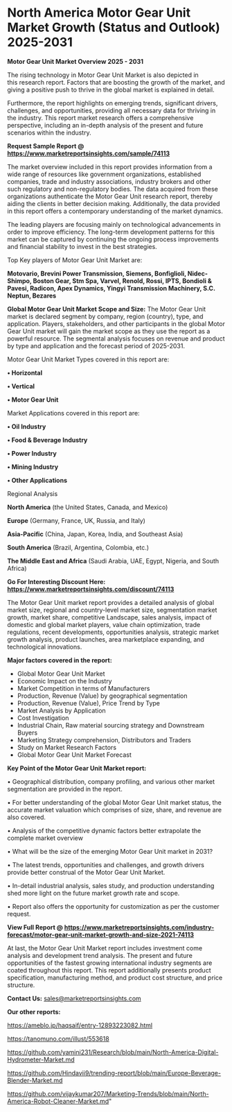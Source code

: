 # North America Motor Gear Unit Market Growth (Status and Outlook) 2025-2031

<Strong> Motor Gear Unit Market Overview 2025 - 2031</strong>

The rising technology in Motor Gear Unit Market is also depicted in this research report. Factors that are boosting the growth of the market, and giving a positive push to thrive in the global market is explained in detail.

Furthermore, the report highlights on emerging trends, significant drivers, challenges, and opportunities, providing all necessary data for thriving in the industry. This report market research offers a comprehensive perspective, including an in-depth analysis of the present and future scenarios within the industry.

<strong>Request Sample Report @ <a href=https://www.marketreportsinsights.com/sample/74113>https://www.marketreportsinsights.com/sample/74113</a></strong>

The market overview included in this report provides information from a wide range of resources like government organizations, established companies, trade and industry associations, industry brokers and other such regulatory and non-regulatory bodies. The data acquired from these organizations authenticate the Motor Gear Unit research report, thereby aiding the clients in better decision making. Additionally, the data provided in this report offers a contemporary understanding of the market dynamics.

The leading players are focusing mainly on technological advancements in order to improve efficiency. The long-term development patterns for this market can be captured by continuing the ongoing process improvements and financial stability to invest in the best strategies.

Top Key players of Motor Gear Unit Market are:

<strong>Motovario, Brevini Power Transmission, Siemens, Bonfiglioli, Nidec-Shimpo, Boston Gear, Stm Spa, Varvel, Renold, Rossi, IPTS, Bondioli & Pavesi, Radicon, Apex Dynamics, Yingyi Transmission Machinery, S.C. Neptun, Bezares</strong>

<strong><b>Global Motor Gear Unit Market Scope and Size:</b></strong>
The Motor Gear Unit market is declared segment by company, region (country), type, and application. Players, stakeholders, and other participants in the global Motor Gear Unit market will gain the market scope as they use the report as a powerful resource. The segmental analysis focuses on revenue and product by type and application and the forecast period of 2025-2031.

Motor Gear Unit Market Types covered in this report are:

<strong>• Horizontal

• Vertical

• Motor Gear Unit</strong>

Market Applications covered in this report are:

<strong>• Oil Industry

• Food & Beverage Industry

• Power Industry

• Mining Industry

• Other Applications</strong> 

Regional Analysis

<strong>North America</strong> (the United States, Canada, and Mexico)

<strong>Europe</strong> (Germany, France, UK, Russia, and Italy)

<strong>Asia-Pacific</strong> (China, Japan, Korea, India, and Southeast Asia)

<strong>South America</strong> (Brazil, Argentina, Colombia, etc.)

<strong>The Middle East and Africa</strong> (Saudi Arabia, UAE, Egypt, Nigeria, and South Africa)

<strong>Go For Interesting Discount Here: <a href=https://www.marketreportsinsights.com/discount/74113>https://www.marketreportsinsights.com/discount/74113</a></strong>

The Motor Gear Unit market report provides a detailed analysis of global market size, regional and country-level market size, segmentation market growth, market share, competitive Landscape, sales analysis, impact of domestic and global market players, value chain optimization, trade regulations, recent developments, opportunities analysis, strategic market growth analysis, product launches, area marketplace expanding, and technological innovations.

<strong><b>Major factors covered in the report:</b></strong>
<ul>
  <li>Global Motor Gear Unit Market </li>
  <li>Economic Impact on the Industry</li>
  <li>Market Competition in terms of Manufacturers</li>
  <li>Production, Revenue (Value) by geographical segmentation</li>
  <li>Production, Revenue (Value), Price Trend by Type</li>
  <li>Market Analysis by Application</li>
  <li>Cost Investigation</li>
  <li>Industrial Chain, Raw material sourcing strategy and Downstream Buyers</li>
  <li>Marketing Strategy comprehension, Distributors and Traders</li>
  <li>Study on Market Research Factors</li>
  <li>Global Motor Gear Unit Market Forecast</li>
</ul>

<strong><b>Key Point of the Motor Gear Unit Market report:</b></strong>

• Geographical distribution, company profiling, and various other market segmentation are provided in the report.

• For better understanding of the global Motor Gear Unit market status, the accurate market valuation which comprises of size, share, and revenue are also covered.

• Analysis of the competitive dynamic factors better extrapolate the complete market overview

• What will be the size of the emerging Motor Gear Unit market in 2031?

• The latest trends, opportunities and challenges, and growth drivers provide better construal of the Motor Gear Unit Market.

• In-detail industrial analysis, sales study, and production understanding shed more light on the future market growth rate and scope.

• Report also offers the opportunity for customization as per the customer request.

<strong><b>View Full Report @ <a href=https://www.marketreportsinsights.com/industry-forecast/motor-gear-unit-market-growth-and-size-2021-74113>https://www.marketreportsinsights.com/industry-forecast/motor-gear-unit-market-growth-and-size-2021-74113</a></b></strong>


At last, the Motor Gear Unit Market report includes investment come analysis and development trend analysis. The present and future opportunities of the fastest growing international industry segments are coated throughout this report. This report additionally presents product specification, manufacturing method, and product cost structure, and price structure.

<strong>Contact Us:</strong>
sales@marketreportsinsights.com

<strong>Our other reports:</strong>

<a href=https://ameblo.jp/haqsaif/entry-12893223082.html>https://ameblo.jp/haqsaif/entry-12893223082.html</a>

<a href=https://tanomuno.com/illust/553618>https://tanomuno.com/illust/553618</a>

<a href=https://github.com/yamini231/Research/blob/main/North-America-Digital-Hydrometer-Market.md>https://github.com/yamini231/Research/blob/main/North-America-Digital-Hydrometer-Market.md</a>

<a href=https://github.com/Hindavii9/trending-report/blob/main/Europe-Beverage-Blender-Market.md>https://github.com/Hindavii9/trending-report/blob/main/Europe-Beverage-Blender-Market.md</a>

<a href=https://github.com/vijaykumar207/Marketing-Trends/blob/main/North-America-Robot-Cleaner-Market.md>https://github.com/vijaykumar207/Marketing-Trends/blob/main/North-America-Robot-Cleaner-Market.md</a>"
